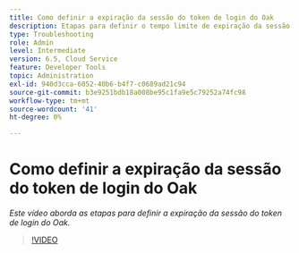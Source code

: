 ```yaml
---
title: Como definir a expiração da sessão do token de login do Oak
description: Etapas para definir o tempo limite de expiração da sessão do token de origem do oak
type: Troubleshooting
role: Admin
level: Intermediate
version: 6.5, Cloud Service
feature: Developer Tools
topic: Administration
exl-id: 940d3cca-6052-40b6-b4f7-c0689ad21c94
source-git-commit: b3e9251bdb18a008be95c1fa9e5c79252a74fc98
workflow-type: tm+mt
source-wordcount: '41'
ht-degree: 0%

---
```


# Como definir a expiração da sessão do token de login do Oak

*Este vídeo aborda as etapas para definir a expiração da sessão do token de login do Oak.*

>[!VIDEO](https://video.tv.adobe.com/v/335468?quality=12&learn=on)
